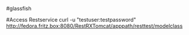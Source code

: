 #glassfish

#Access Restservice 
curl -u "testuser:testpassword" http://fedora.fritz.box:8080/RestRXTomcat/apppath/resttest/modelclass